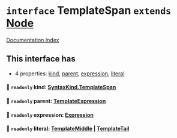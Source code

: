 # `interface` TemplateSpan `extends` [Node](../interface.Node/README.md)

[Documentation Index](../README.md)

## This interface has

- 4 properties:
[kind](#-readonly-kind-syntaxkindtemplatespan),
[parent](#-readonly-parent-templateexpression),
[expression](#-readonly-expression-expression),
[literal](#-readonly-literal-templatemiddle--templatetail)


#### 📄 `readonly` kind: [SyntaxKind.TemplateSpan](../enum.SyntaxKind/README.md#templatespan--239)



#### 📄 `readonly` parent: [TemplateExpression](../interface.TemplateExpression/README.md)



#### 📄 `readonly` expression: [Expression](../interface.Expression/README.md)



#### 📄 `readonly` literal: [TemplateMiddle](../interface.TemplateMiddle/README.md) | [TemplateTail](../interface.TemplateTail/README.md)




